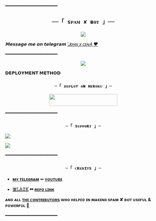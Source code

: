 ━━━━━━━━━━━━━━━━━━━━

<h2 align="center">

    ──「 sᴘᴀᴍ ✘ ʙᴏᴛ 」──

</h2>

<p align="center">

  <img src="https://te.legra.ph/file/f13f31192e552e8666bd5.jpg">

</p>

_𝗠𝗲𝘀𝘀𝗮𝗴𝗲 𝗺𝗲 𝗼𝗻 𝘁𝗲𝗹𝗲𝗴𝗿𝗮𝗺 [ ˹Ꭻᴏʜɴ ꭙ ᴄᴇɴᎪ˼❤️](https://t.me/john_cena0011)_

━━━━━━━━━━━━━━━━━━━━

<p align="center">

  <img src="https://te.legra.ph/file/ad4762b9906450e728074.jpg">

</p>

<p align="center">

<b>𝗗𝗘𝗣𝗟𝗢𝗬𝗠𝗘𝗡𝗧 𝗠𝗘𝗧𝗛𝗢𝗗</b>

</p>

<h3 align="center">

    ─「 ᴅᴇᴩʟᴏʏ ᴏɴ ʜᴇʀᴏᴋᴜ 」─

</h3>

<p align="center"><a href="https://dashboard.heroku.com/new?template=https://github.com/Shivam892483/SpambotV2"> <img src="https://img.shields.io/badge/Deploy%20On%20Heroku-black?style=for-the-badge&logo=heroku" width="220" height="38.45"/></a></p>

</details>

━━━━━━━━━━━━━━━━━━━━

<h3 align="center">

    ─「 sᴜᴩᴩᴏʀᴛ 」─

</h3>

<p align="center">

<a href="https://telegram.me/Earn_without_investment01"><img src="https://img.shields.io/badge/-Support%20Group-blue.svg?style=for-the-badge&logo=Telegram"></a>

</p>

<p align="center">

<a href="https://telegram.me/Earning_with_shivam_official"><img src="https://img.shields.io/badge/-Support%20Channel-blue.svg?style=for-the-badge&logo=Telegram"></a>

</p>

━━━━━━━━━━━━━━━━━━━━

<h3 align="center">

    ─「 ᴄʀᴇᴅɪᴛs 」─

</h3>

- <b>[ᴍʏ ᴛᴇʟᴇɢʀᴀᴍ](http://t.me/shivam_jaiswal001)  ➻  [ ʏᴏᴜᴛᴜʙᴇ](https://youtube.com/@Shivam_jaiswal001) </b>

- <b>[🇧𝙻𝙰𝚉𝙴](http://t.me/GitExpert)  ➻  [ ʀᴇᴘᴏ ʟɪɴᴋ](https://github.com/Team-Deadly/DEADLY-SPAMBOT) </b>

 <b>ᴀɴᴅ ᴀʟʟ [ᴛʜᴇ ᴄᴏɴᴛʀɪʙᴜᴛᴏʀs](https://github.com/Shivam892483/SpambotV2/graphs/contributors) ᴡʜᴏ ʜᴇʟᴩᴇᴅ ɪɴ ᴍᴀᴋɪɴɢ sᴘᴀᴍ ✘ ʙᴏᴛ ᴜsᴇғᴜʟ & ᴩᴏᴡᴇʀғᴜʟ 🖤 </b>

━━━━━━━━━━━━━━━━━━━━







